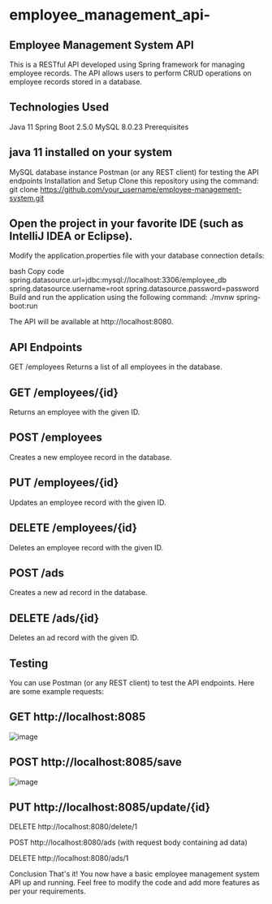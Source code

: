 # employee_management_api-




##  Employee Management System API
This is a RESTful API developed using Spring framework for managing employee records. The API allows users to perform CRUD operations on employee records stored in a database.

## Technologies Used
Java 11
Spring Boot 2.5.0
MySQL 8.0.23
Prerequisites

## java 11 installed on your system
MySQL database instance
Postman (or any REST client) for testing the API endpoints
Installation and Setup
Clone this repository using the command: git clone https://github.com/your_username/employee-management-system.git


## Open the project in your favorite IDE (such as IntelliJ IDEA or Eclipse).

Modify the application.properties file with your database connection details:

bash
Copy code
spring.datasource.url=jdbc:mysql://localhost:3306/employee_db
spring.datasource.username=root
spring.datasource.password=password
Build and run the application using the following command: ./mvnw spring-boot:run

The API will be available at http://localhost:8080.

## API Endpoints
GET /employees
Returns a list of all employees in the database.

## GET /employees/{id}
Returns an employee with the given ID.

## POST /employees
Creates a new employee record in the database.

## PUT /employees/{id}
Updates an employee record with the given ID.

## DELETE /employees/{id}
Deletes an employee record with the given ID.

## POST /ads
Creates a new ad record in the database.

## DELETE /ads/{id}
Deletes an ad record with the given ID.

## Testing
You can use Postman (or any REST client) to test the API endpoints. Here are some example requests:

## GET http://localhost:8085
![image](https://user-images.githubusercontent.com/86216867/235128937-c5e38fdd-c222-4761-9f82-4af95f39ce18.png)


## POST http://localhost:8085/save
![image](https://user-images.githubusercontent.com/86216867/235129116-f767b59e-95b8-451e-8087-fac6b0e220a2.png)

## PUT http://localhost:8085/update/{id}

DELETE http://localhost:8080/delete/1

POST http://localhost:8080/ads (with request body containing ad data)

DELETE http://localhost:8080/ads/1

Conclusion
That's it! You now have a basic employee management system API up and running. Feel free to modify the code and add more features as per your requirements.




